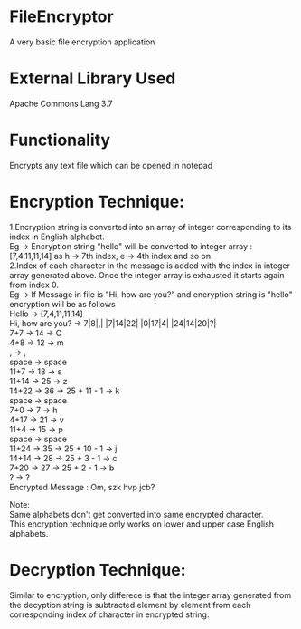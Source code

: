 # FileEncryptor
A very basic file encryption application
# External Library Used
Apache Commons Lang 3.7
# Functionality
Encrypts any text file which can be opened in notepad
# Encryption Technique: 
1.Encryption string is converted into an array of integer corresponding to its index in English alphabet.  
  Eg -> Encryption string "hello" will be converted to integer array : [7,4,11,11,14] as h -> 7th index, e -> 4th index and so on.  
2.Index of each character in the message is added with the index in integer array generated above. Once the integer array is exhausted it   starts again from index 0.  
  Eg -> If Message in file is "Hi, how are you?" and encryption string is "hello" encryption will be as follows  
  Hello -> [7,4,11,11,14]  
  Hi, how are you? -> 7|8|,| |7|14|22| |0|17|4| |24|14|20|?|  
  7+7 -> 14 -> O  
  4+8 -> 12 -> m  
  , -> ,  
  space -> space  
  11+7 -> 18 -> s  
  11+14 -> 25 -> z  
  14+22 -> 36 -> 25 + 11 - 1 -> k  
  space -> space  
  7+0 -> 7 -> h  
  4+17 -> 21 -> v  
  11+4 -> 15 -> p  
  space -> space  
  11+24 -> 35 -> 25 + 10 - 1 -> j  
  14+14 -> 28 -> 25 + 3 - 1 -> c  
  7+20 -> 27 -> 25 + 2 - 1 -> b  
  ? -> ?  
  Encrypted Message : Om, szk hvp jcb?  
  
  Note:  
  Same alphabets don't get converted into same encrypted character.  
  This encryption technique only works on lower and upper case English alphabets.
# Decryption Technique:
Similar to encryption, only differece is that the integer array generated from the decyption string is subtracted element by element from each corresponding index of character in encrypted string.
